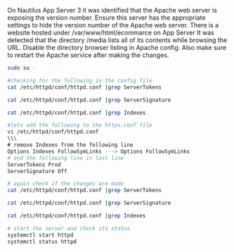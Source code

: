 On Nautilus App Server 3 it was identified that the Apache web server is exposing the version number. Ensure this server has the appropriate settings to hide the
version number of the Apache web server.
There is a website hosted under /var/www/html/ecommarce on App Server It was detected that the directory /media lists all of its contents while browsing the URL.
Disable the directory browser listing in Apache config.
Also make sure to restart the Apache service after making the changes.
```bash
sudo su -

#checking for the following in the config file 
cat /etc/httpd/conf/httpd.conf |grep ServerTokens

cat /etc/httpd/conf/httpd.conf |grep ServerSignature

cat /etc/httpd/conf/httpd.conf |grep Indexes

#lets add the following to the https.conf file
vi /etc/httpd/conf/httpd.conf 
\\\
# remove Indexes from the following line 
Options Indexes FollowSymLinks ---> Options FollowSymLinks
# and the following line in last line 
ServerTokens Prod
ServerSignature Off

# again check if the changes are made 
cat /etc/httpd/conf/httpd.conf |grep ServerTokens

cat /etc/httpd/conf/httpd.conf |grep ServerSignature

cat /etc/httpd/conf/httpd.conf |grep Indexes

# start the server and check its status 
systemctl start httpd
systemctl status httpd
```
